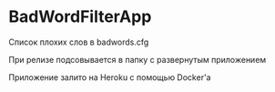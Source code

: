 # BadWordFilterApp

Список плохих слов в badwords.cfg

При релизе подсовывается в папку с развернутым приложением

Приложение залито на Heroku с помощью Docker'а
